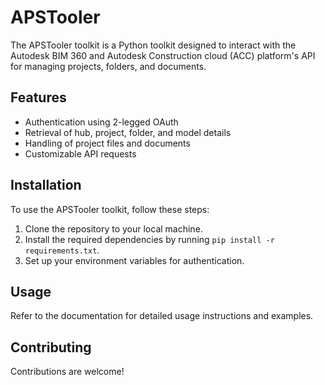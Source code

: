 # APSTooler

The APSTooler toolkit is a Python toolkit designed to interact with the Autodesk BIM 360 and Autodesk Construction cloud (ACC) platform's API for managing projects, folders, and documents.

## Features

- Authentication using 2-legged OAuth
- Retrieval of hub, project, folder, and model details
- Handling of project files and documents
- Customizable API requests

## Installation

To use the APSTooler toolkit, follow these steps:

1. Clone the repository to your local machine.
2. Install the required dependencies by running `pip install -r requirements.txt`.
3. Set up your environment variables for authentication.

## Usage

Refer to the documentation for detailed usage instructions and examples.

## Contributing

Contributions are welcome!
